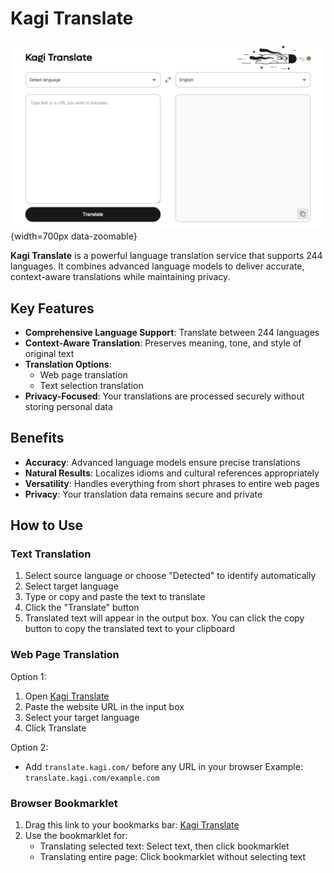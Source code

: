 # Kagi Translate

![Kagi Assistant - Research](./media/kagi_translate.png){width=700px data-zoomable}

**Kagi Translate** is a powerful language translation service that supports 244 languages. It combines advanced language models to deliver accurate, context-aware translations while maintaining privacy.

## Key Features
- **Comprehensive Language Support**: Translate between 244 languages
- **Context-Aware Translation**: Preserves meaning, tone, and style of original text
- **Translation Options**: 
  - Web page translation
  - Text selection translation
- **Privacy-Focused**: Your translations are processed securely without storing personal data

## Benefits
- **Accuracy**: Advanced language models ensure precise translations
- **Natural Results**: Localizes idioms and cultural references appropriately
- **Versatility**: Handles everything from short phrases to entire web pages
- **Privacy**: Your translation data remains secure and private

## How to Use

### Text Translation
1. Select source language or choose "Detected" to identify automatically
2. Select target language
3. Type or copy and paste the text to translate
4. Click the "Translate" button
5. Translated text will appear in the output box. You can click the copy button to copy the translated text to your clipboard

### Web Page Translation
Option 1:
1. Open [Kagi Translate](https://translate.kagi.com)
2. Paste the website URL in the input box
3. Select your target language
4. Click Translate

Option 2:
- Add ```translate.kagi.com/``` before any URL in your browser
  Example: ```translate.kagi.com/example.com```

### Browser Bookmarklet
1. Drag this link to your bookmarks bar: <a href="javascript:(function(){var%20selectedText=window.getSelection().toString().trim();window.location.href='https://translate.kagi.com/'+(selectedText?'?text='+encodeURIComponent(selectedText):encodeURIComponent(window.location.href));})();">Kagi Translate</a>
2. Use the bookmarklet for:
   - Translating selected text: Select text, then click bookmarklet
   - Translating entire page: Click bookmarklet without selecting text


